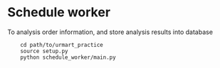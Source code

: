 # Schedule worker

To analysis order information, and store analysis results into database

        cd path/to/urmart_practice
        source setup.py
        python schedule_worker/main.py